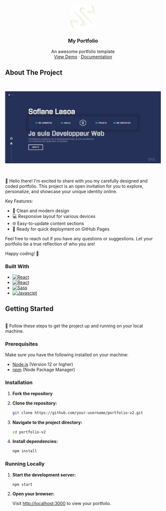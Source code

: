 <br />
<br />
<div align="center">
  <a href="https://github.com/othneildrew/Best-README-Template">
    <img src="src/assets/img/logo.png" alt="Logo" width="80" height="80">
  </a>

<h3 align="center">My Portfolio</h3>
  <p align="center">
    An awesome portfolio template
    <br />
    <a href="http://portfolio.sofianelasoa.fr/">View Demo</a>
    ·
    <a href="https://github.com/othneildrew/Best-README-Template/issues">Documentation</a>
  </p>
</div>

## About The Project
<br />

![Portfolio Picture](./src/assets/img/portfoliov2.png "portfolio")

<br />

🚀 Hello there! I'm excited to share with you my carefully designed and coded portfolio. This project is an open invitation 
for you to explore, personalize, and showcase your unique identity online.

Key Features:
* 🎨 Clean and modern design
* 💻 Responsive layout for various devices
* 🌐 Easy-to-update content sections
* 🚀 Ready for quick deployment on GitHub Pages

Feel free to reach out if you have any questions or suggestions. Let your portfolio be a true reflection of who you are!

Happy coding! 🌟

### Built With

* [![React][React.js]][React-url]
* [![React][Styled-components]][Styled-Components-url]
* [![Sass][Sass]][Sass-url]
* [![Javascipt][Javascript]][Javascript-url]

## Getting Started
<br />
🚀 Follow these steps to get the project up and running on your local machine.

### Prerequisites

Make sure you have the following installed on your machine:

- [Node.js](https://nodejs.org/) (Version 12 or higher)
- [npm](https://www.npmjs.com/) (Node Package Manager)

### Installation

1. **Fork the repository**
2. **Clone the repository:**

    ```bash
    git clone https://github.com/your-username/portfolio-v2.git
   ```
   
3. **Navigate to the project directory:**

    ```bash
    cd portfolio-v2
    ```

4. **Install dependencies:**

    ```bash
    npm install
    ```
   
### Running Locally

1. **Start the development server:**

    ```bash
    npm start
    ```

2. **Open your browser:**

   Visit [http://localhost:3000](http://localhost:3000) to view your portfolio.

[Styled-components]: https://img.shields.io/badge/Styled%20Components-35495E?style=for-the-badge&logo=styled-components&logoColor=#bf4080
[Styled-Components-url]: https://styled-components.com/
[React.js]: https://img.shields.io/badge/React-20232A?style=for-the-badge&logo=react&logoColor=61DAFB
[React-url]: https://reactjs.org/
[Sass]: https://img.shields.io/badge/Sass-000000?style=for-the-badge&logo=sass&logoColor=#bf4080
[Sass-url]: https://sass-lang.com/
[Javascript]: https://img.shields.io/badge/Javascript-563D7C?style=for-the-badge&logo=javascript
[Javascript-url]: https://developer.mozilla.org/fr/docs/Web/JavaScript